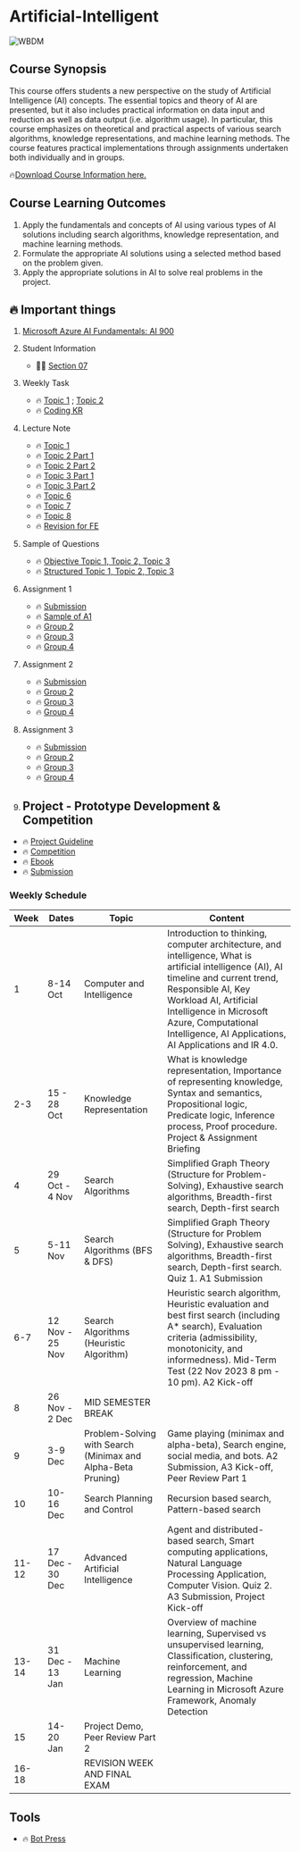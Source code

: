# Artificial-Intelligent

![WBDM](https://github.com/rohayanti/Artificial-Intelligent/blob/main/image/CampusChatbot.png)

## Course Synopsis
This course offers students a new perspective on the study of Artificial Intelligence (AI) concepts. The essential topics and theory of AI are presented, but it also includes practical information on data input and reduction as well as data output (i.e. algorithm usage). In particular, this course emphasizes on theoretical and practical aspects of various search algorithms, knowledge representations, and machine learning methods. The course features practical implementations through assignments undertaken both individually and in groups.

🔥[Download Course Information here.](./materials/CISECJ3553.pdf) 

## Course Learning Outcomes
1. Apply the fundamentals and concepts of AI using various types of AI solutions including search algorithms, knowledge representation, and machine learning methods.
2. Formulate the appropriate AI solutions using a selected method based on the problem given.
3. Apply the appropriate solutions in AI to solve real problems in the project.

## 🔥 Important things
1. [Microsoft Azure AI Fundamentals: AI 900](https://learn.microsoft.com/en-us/credentials/certifications/exams/ai-900/)
2. Student Information
    - 🧑‍💻 [Section 07](./students.md)
3. Weekly Task
    - 🔥 [Topic 1](https://shorturl.at/ARTXZ) ; [Topic 2](https://tinyurl.com/2rm87rp8)
    - 🔥 [Coding KR](./materials/AIKR.ipynb)
4. Lecture Note
    - 🔥 [Topic 1](./materials/01Topic1.pdf)
    - 🔥 [Topic 2 Part 1](./materials/02Topic2.pdf)
    - 🔥 [Topic 2 Part 2](./materials/02Topic2Part2.pdf)
    - 🔥 [Topic 3 Part 1](./materials/03Topic3Part1.pdf)
    - 🔥 [Topic 3 Part 2](./materials/03aTopic3Part2.pdf)
    - 🔥 [Topic 6](./materials/06IntelligentAgent.pdf) 
    - 🔥 [Topic 7](./materials/05BuildingControlAlgorithm.pdf) 
    - 🔥 [Topic 8](./materials/07aMachineLearning.pdf)
    - 🔥 [Revision for FE](./materials/revisionFE.pdf)
5. Sample of Questions
    - 🔥 [Objective Topic 1, Topic 2, Topic 3](./Questions/Topic2.md)
    - 🔥 [Structured Topic 1, Topic 2, Topic 3](./materials/RevisionMT23.pdf)
6. Assignment 1
    - 🔥 [Submission](./Assignment1/A1.md)
    - 🔥 [Sample of A1](./Assignment1/A1SampleProposal.md)
    - 🔥 [Group 2](./Assignment1/group[2]A1.md) 
    - 🔥 [Group 3](./Assignment1/Assignment1-ProposalGroup3.pdf)
    - 🔥 [Group 4](./Assignment1/group[4]a1.md) 
7. Assignment 2
    - 🔥 [Submission](https://github.com/rohayanti/Artificial-Intelligent/tree/main/Assignment2)
    - 🔥 [Group 2](./Assignment2/group[2]A2.md)  
    - 🔥 [Group 3](./Assignment2/group[3]Activity2.md) 
    - 🔥 [Group 4](./Assignment2/Group4A2.md) 
9. Assignment 3
    - 🔥 [Submission](https://github.com/rohayanti/Artificial-Intelligent/tree/main/Assignment3)
    - 🔥 [Group 2](./Assignment3/)  
    - 🔥 [Group 3](./Assignment3/) 
    - 🔥 [Group 4](./Assignment3/)
      
11. ## Project - Prototype Development & Competition
- 🔥 [Project Guideline](./project/guideline.md)
- 🔥 [Competition](./materials/AIMLIC2023.pdf)
- 🔥 [Ebook](https://github.com/rohayanti/Artificial-Intelligent/tree/main/ebook)
- 🔥 [Submission](./project/readme.md)    


### Weekly Schedule
| Week | Dates                | Topic                                      | Content                                                         |
|------|----------------------|--------------------------------------------|-----------------------------------------------------------------|
| 1    | 8-14 Oct             | Computer and Intelligence                | Introduction to thinking, computer architecture, and intelligence, What is artificial intelligence (AI), AI timeline and current trend, Responsible AI, Key Workload AI, Artificial Intelligence in Microsoft Azure, Computational Intelligence, AI Applications, AI Applications and IR 4.0. |
| 2-3  | 15 - 28 Oct          | Knowledge Representation                  | What is knowledge representation, Importance of representing knowledge, Syntax and semantics, Propositional logic, Predicate logic, Inference process, Proof procedure. Project & Assignment Briefing |
| 4    | 29 Oct - 4 Nov       | Search Algorithms                         | Simplified Graph Theory (Structure for Problem-Solving), Exhaustive search algorithms, Breadth-first search, Depth-first search |
| 5    | 5-11 Nov             | Search Algorithms (BFS & DFS)             | Simplified Graph Theory (Structure for Problem Solving), Exhaustive search algorithms, Breadth-first search, Depth-first search. Quiz 1. A1 Submission |
| 6-7  | 12 Nov - 25 Nov      | Search Algorithms (Heuristic Algorithm)   | Heuristic search algorithm, Heuristic evaluation and best first search (including A* search), Evaluation criteria (admissibility, monotonicity, and informedness). Mid-Term Test (22 Nov 2023 8 pm - 10 pm). A2 Kick-off |
| 8    | 26 Nov - 2 Dec       | MID SEMESTER BREAK                        |                                                                 |
| 9    | 3-9 Dec              | Problem-Solving with Search (Minimax and Alpha-Beta Pruning) | Game playing (minimax and alpha-beta), Search engine, social media, and bots. A2 Submission, A3 Kick-off, Peer Review Part 1 |
| 10   | 10-16 Dec            | Search Planning and Control                | Recursion based search, Pattern-based search                        |
| 11-12| 17 Dec - 30 Dec      | Advanced Artificial Intelligence            | Agent and distributed-based search, Smart computing applications, Natural Language Processing Application, Computer Vision. Quiz 2. A3 Submission, Project Kick-off |
| 13-14| 31 Dec - 13 Jan      | Machine Learning                           | Overview of machine learning, Supervised vs unsupervised learning, Classification, clustering, reinforcement, and regression, Machine Learning in Microsoft Azure Framework, Anomaly Detection |
| 15   | 14-20 Jan            | Project Demo, Peer Review Part 2          |                                                                 |
| 16-18|                      | REVISION WEEK AND FINAL EXAM              |                                                                 |

      
## Tools
- 🔥 [Bot Press](https://botpress.com/docs/cloud/getting-started/create-and-publish-your-chatbot/) 
